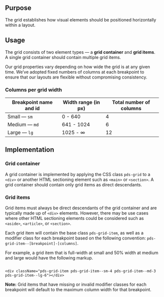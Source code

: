 ## Purpose

The grid establishes how visual elements should be positioned horizontally within a layout.

## Usage

The grid consists of two element types — a **grid container** and **grid items**. A single grid container should contain multiple grid items.

Our grid properties vary depending on how wide the grid is at any given time. We’ve adopted fixed numbers of columns at each breakpoint to ensure that our layouts are flexible without compromising consistency.

### Columns per grid width

| Breakpoint name and id | Width range (in px) | Total number of columns |
| ---------------------- | ------------------- | ----------------------- |
| Small — `sm`           | 0 - 640             | 4                       |
| Medium — `md`          | 641 - 1024          | 6                       |
| Large — `lg`           | 1025 - ∞            | 12                      |

## Implementation

### Grid container

A grid container is implemented by applying the CSS class `pds-grid` to a `<div>` or another HTML sectioning element such as `<main>` or `<section>`. A grid container should contain only grid items as direct descendants.

### Grid items

Grid items must always be direct descendants of the grid container and are typically made up of `<div>` elements. However, there may be use cases where other HTML sectioning elements could be considered such as `<aside>`, `<article>`, or `<section>`.

Each grid item will contain the base class `pds-grid-item`, as well as a modifier class for each breakpoint based on the following convention: `pds-grid-item--[breakpoint]-[columns]`.

For example, a grid item that is full-width at small and 50% width at medium and large would have the following markup.

```

<div className="pds-grid-item pds-grid-item--sm-4 pds-grid-item--md-3 pds-grid-item--lg-6"></div>

```

**Note:** Grid items that have missing or invalid modifier classes for each breakpoint will default to the maximum column width for that breakpoint.
